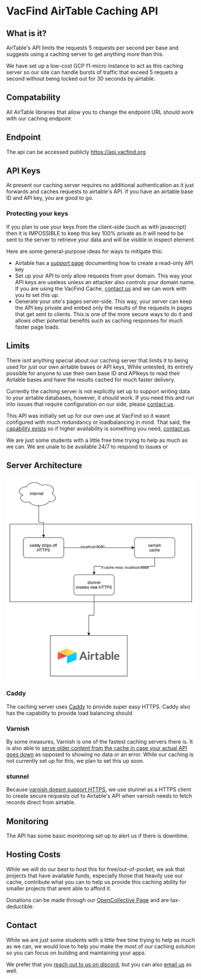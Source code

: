 ---
---

# VacFind AirTable Caching API


## What is it?

AirTable's API limits the requests 5 requests per second per base and suggests using a caching server to get anything more than this.

We have set up a low-cost GCP f1-micro instance to act as this caching server so our site can handle bursts of traffic that exceed 5 requets a second without being locked out for 30 seconds by airtable.

## Compatability
All AirTable libraries that allow you to change the endpoint URL should work with our caching endpoint


## Endpoint
The api can be accessed publicly https://api.vacfind.org


## API Keys 

At present our caching server requires no additional authentication as it just forwards and caches requests to airtable's API. if you have an airtable base ID and API key, you are good to go.

### Protecting your keys
If you plan to use your keys from the client-side (such as with javascript) then it is IMPOSSIBLE to keep this key 100% private as it will need to be sent to the server to retrieve your data and will be visible in inspect element.

Here are some general-purpose ideas for ways to mitigate this:
- Airtable has a [support page](https://support.airtable.com/hc/en-us/articles/360056249614-Creating-a-read-only-API-key) documenting how to create a read-only API key
- Set up your API to only allow requests from your domain. This way your API keys are useless unless an attacker also controls your domain name. If you are using the VacFind Cache, [contact us](#contact) and we can work with you to set this up.
- Generate your site's pages server-side. This way, your server can keep the API key private and embed only the results of the requests in pages that get sent to clients. This is one of the more secure ways to do it and allows other potential benefits such as caching responses for much faster page loads.


## Limits

There isnt anything special about our caching server that limits it to being used for just our own airtable bases or API keys, While untested, its entirely possible for anyone to use their own base ID and APIkeys to read their Airtable bases and have the results cached for much faster delivery.

Currently the caching server is not explicitly set up to support writing data to your airtable databases, however, it *should* work. If you need this and run into issues that require configuration on our side, please [contact us](#contact).

This API was initially set up for our own use at VacFind so it wasnt configured with much redundancy or loadbalancing in mind. That said, the [capability exists](#caddy) so if higher availability is something you need, [contact us](#contact).

We are just some students with a little free time trying to help as much as we can. We are unale to be available 24/7 to respond to issues or




## Server Architecture
![VacFind API Data flow diagram](../static/API-Architecture.png)

### Caddy
The caching server uses [Caddy](https://caddyserver.com/) to provide super easy HTTPS. Caddy also has the capability to provide load balancing should

### Varnish
By some measures, Varnish is one of the fastest caching servers there is. It is also able to [serve older content from the cache in case your actual API goes down](https://varnish-cache.org/docs/6.5/users-guide/vcl-grace.html#misbehaving-servers) as opposed to showing no data or an error. While our caching is not currently set up for this, we plan to set this up soon.


### stunnel
Because [varnish doesnt support HTTPS](https://varnish-cache.org/docs/trunk/phk/ssl_again.html), we use stunnel as a HTTPS client to create secure requests out to Airtable's API when varnish needs to fetch records direct from airtable. 

## Monitoring

The API has some basic monitoring set up to alert us if there is downtime.


## Hosting Costs

While we will do our best to host this for free/out-of-pocket, we ask that projects that have available funds, especially those that heavily use our cache, contribute what you can to help us provide this caching ability for smaller projects that arent able to afford it.

Donations can be made through our [OpenCollective Page]({{site.social.opencollective}}) and are tax-deductible.


## Contact

While we are just some students with a little free time trying to help as much as we can, we would love to help you make the most of our caching solution so you can focus on building and maintaining your apps. 

We prefer that you [reach out to us on discord]({{site.social.discord}}), but you can also [email us]({{site.contact.email}}) as well. 